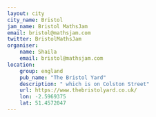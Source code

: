 ```yaml
---
layout: city                                           
city_name: Bristol                                                               
jam_name: Bristol MathsJam
email: bristol@mathsjam.com
twitter: BristolMathsJam
organiser:
    name: Shaila
    email: bristol@mathsjam.com
location:
    group: england
    pub_name: "The Bristol Yard"
    description: " which is on Colston Street"
    url: https://www.thebristolyard.co.uk/
    lon: -2.5969375
    lat: 51.4572047
---
```

